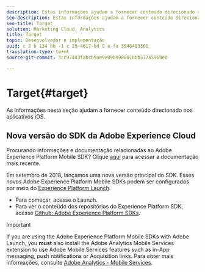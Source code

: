 ```yaml
---
description: Estas informações ajudam a fornecer conteúdo direcionado nos aplicativos iOS.
seo-description: Estas informações ajudam a fornecer conteúdo direcionado nos aplicativos iOS.
seo-title: Target
solution: Marketing Cloud, Analytics
title: Target
topic: Desenvolvedor e implementação
uuid: c 2 b 134 bb -1 c 29-4617-bd 9 e-fa 3940483361
translation-type: tm+mt
source-git-commit: 3cc97443fabcb9ae9e09b998801bbb57785960e0

---
```



# Target{#target}

As informações nesta seção ajudam a fornecer conteúdo direcionado nos aplicativos iOS.

## Nova versão do SDK da Adobe Experience Cloud

Procurando informações e documentação relacionadas ao Adobe Experience Platform Mobile SDK? Clique [aqui](https://aep-sdks.gitbook.io/docs/) para acessar a documentação mais recente.

Em setembro de 2018, lançamos uma nova versão principal do SDK. Esses novos Adobe Experience Platform Mobile SDKs podem ser configurados por meio do [Experience Platform Launch](https://www.adobe.com/experience-platform/launch.html).

* Para começar, acesse o Launch.
* Para ver o conteúdo dos repositórios do Experience Platform SDK, acesse [Github: Adobe Experience Platform SDKs](https://github.com/Adobe-Marketing-Cloud/acp-sdks).

>[!IMPORTANT]
>
> If you are using the Adobe Experience Platform Mobile SDKs with Adobe Launch, you **must** also install the Adobe Analytics Mobile Services extension to use Adobe Mobile Services features such as in-App messaging, push notifications or Acquisition links. Para obter mais informações, consulte [Adobe Analytics - Mobile Services](https://aep-sdks.gitbook.io/docs/using-mobile-extensions/adobe-analytics-mobile-services).
